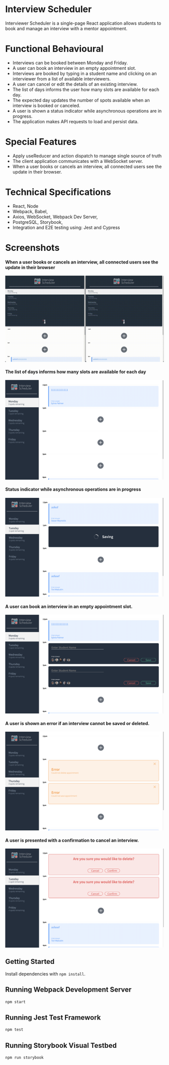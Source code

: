 # Interview Scheduler

Interviewer Scheduler is a single-page React application allows students to book and manage an interview with a mentor appointment.

# Functional Behavioural
- Interviews can be booked between Monday and Friday.
- A user can book an interview in an empty appointment slot.
- Interviews are booked by typing in a student name and clicking on an interviewer from a list of available interviewers.
- A user can cancel or edit the details of an existing interview.
- The list of days informs the user how many slots are available for each day.
- The expected day updates the number of spots available when an interview is booked or canceled.
- A user is shown a status indicator while asynchronous operations are in progress.
- The application makes API requests to load and persist data.

# Special Features
- Apply useReducer and action dispatch to manage single source of truth
- The client application communicates with a WebSocket server.
- When a user books or cancels an interview, all connected users see the update in their browser.

# Technical Specifications 
- React, Node
- Webpack, Babel, 
- Axios, WebSocket, Webpack Dev Server, 
- PostgreSQL, Storybook,
- Integration and E2E testing using: Jest and Cypress

# Screenshots
#### When a user books or cancels an interview, all connected users see the update in their browser
!["screenshot of WebSockets_demo"](https://github.com/dylangit01/scheduler/blob/master/docs/WebSockets_demo.gif?raw=true)
#### The list of days informs how many slots are available for each day
!["screenshot of appointment_show"](https://github.com/dylangit01/scheduler/blob/master/docs/appointment_show.png?raw=true)
#### Status indicator while asynchronous operations are in progress
!["screenshot of appointment_saving"](https://github.com/dylangit01/scheduler/blob/master/docs/appointment_saving.png?raw=true)
#### A user can book an interview in an empty appointment slot.
!["screenshot of appointment_form"](https://github.com/dylangit01/scheduler/blob/master/docs/appointment_form.png?raw=true)
#### A user is shown an error if an interview cannot be saved or deleted.
!["screenshot of appointment_error"](https://github.com/dylangit01/scheduler/blob/master/docs/appointment_error.png?raw=true)
#### A user is presented with a confirmation to cancel an interview.
!["screenshot of appointment_confirm"](https://github.com/dylangit01/scheduler/blob/master/docs/appointment_confirm.png?raw=true)


## Getting Started

Install dependencies with `npm install`.

## Running Webpack Development Server

```sh
npm start
```

## Running Jest Test Framework

```sh
npm test
```

## Running Storybook Visual Testbed

```sh
npm run storybook
```

